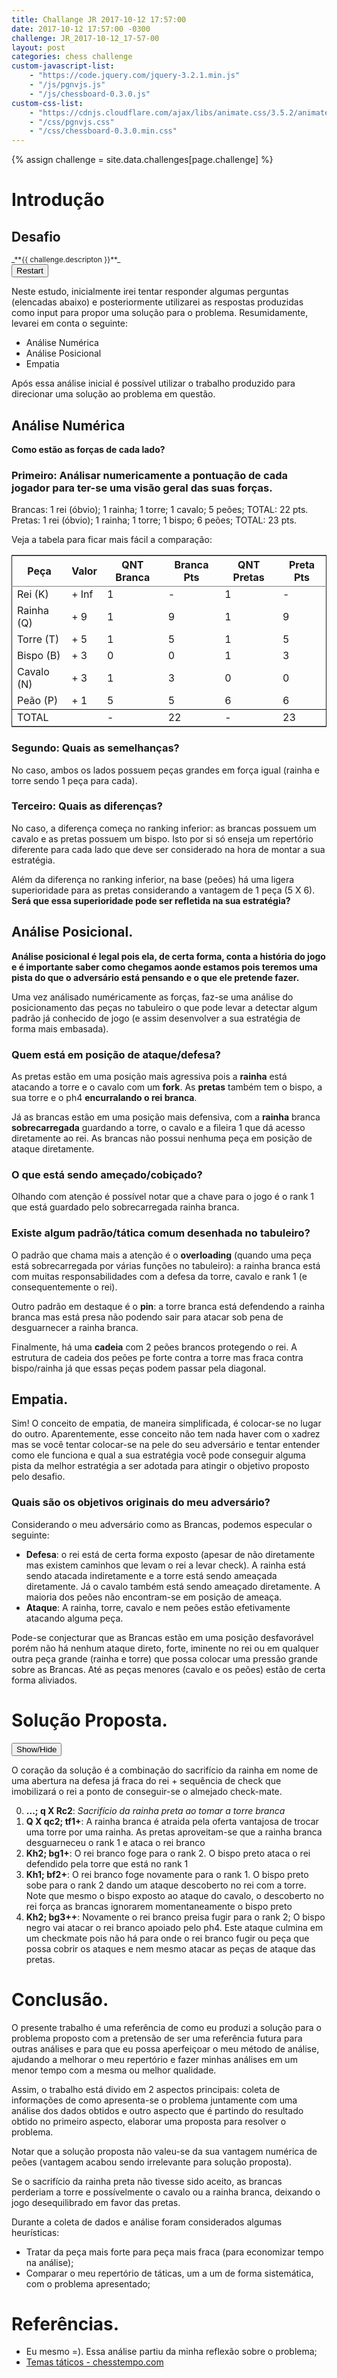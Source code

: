 ```yaml
---
title: Challange JR 2017-10-12 17:57:00
date: 2017-10-12 17:57:00 -0300
challenge: JR_2017-10-12_17-57-00
layout: post
categories: chess challenge
custom-javascript-list:
    - "https://code.jquery.com/jquery-3.2.1.min.js"
    - "/js/pgnvjs.js"
    - "/js/chessboard-0.3.0.js"
custom-css-list:
    - "https://cdnjs.cloudflare.com/ajax/libs/animate.css/3.5.2/animate.min.css"
    - "/css/pgnvjs.css"
    - "/css/chessboard-0.3.0.min.css"
---
```

{% assign challenge = site.data.challenges[page.challenge] %}
# Introdução

## Desafio

<!-- ![Pretas jogam e d'ao checkmate.]({{ "/images/posts/2017-10-12T17h57_CHALLENGE_JR/2017-10-12T17:57_CHALLENGE_JR_CH-01.jpg" | absolute_url }}) -->
<!-- <small>_**Pretas jogam e dão checkmate.**_</small> -->
<div id="boardProblem" style="width: 320px"></div>
<small>_**{{ challenge.descripton }}**_</small>
<br />
<input type="button" id="restartBtn" value="Restart" />

Neste estudo, inicialmente irei tentar responder algumas perguntas (elencadas abaixo) e posteriormente utilizarei as respostas produzidas como input para propor uma solução para o problema. Resumidamente, levarei em conta o seguinte:

* Análise Numérica
* Análise Posicional
* Empatia

Após essa análise inicial é possível utilizar o trabalho produzido para direcionar uma solução ao problema em questão.

## Análise Numérica

**Como estão as forças de cada lado?**

### Primeiro: Análisar numericamente a pontuação de cada jogador para ter-se uma visão geral das suas forças.

Brancas: 1 rei (óbvio); 1 rainha; 1 torre; 1 cavalo; 5 peões; TOTAL: 22 pts.
Pretas: 1 rei (óbvio); 1 rainha; 1 torre; 1 bispo; 6 peões; TOTAL: 23 pts.

Veja a tabela para ficar mais fácil a comparação:

<table border="2" cellspacing="0" cellpadding="6" rules="groups" frame="hsides">
  <colgroup>
	<col  class="org-left" />
	<col  class="org-left" />
	<col  class="org-right" />
	<col  class="org-right" />
	<col  class="org-right" />
	<col  class="org-right" />
  </colgroup>
  <thead>
	<tr>
	  <th scope="col" class="org-left">Peça</th>
	  <th scope="col" class="org-left">Valor</th>
	  <th scope="col" class="org-right">QNT Branca</th>
	  <th scope="col" class="org-right">Branca Pts</th>
	  <th scope="col" class="org-right">QNT Pretas</th>
	  <th scope="col" class="org-right">Preta Pts</th>
	</tr>
  </thead>
  <tbody>
	<tr>
	  <td class="org-left">Rei (K)</td>
	  <td class="org-left">+ Inf</td>
	  <td class="org-right">1</td>
	  <td class="org-right">-</td>
	  <td class="org-right">1</td>
	  <td class="org-right">-</td>
	</tr>
	<tr>
	  <td class="org-left">Rainha (Q)</td>
	  <td class="org-left">+ 9</td>
	  <td class="org-right">1</td>
	  <td class="org-right">9</td>
	  <td class="org-right">1</td>
	  <td class="org-right">9</td>
	</tr>
	<tr>
	  <td class="org-left">Torre (T)</td>
	  <td class="org-left">+ 5</td>
	  <td class="org-right">1</td>
	  <td class="org-right">5</td>
	  <td class="org-right">1</td>
	  <td class="org-right">5</td>
	</tr>
	<tr>
	  <td class="org-left">Bispo (B)</td>
	  <td class="org-left">+ 3</td>
	  <td class="org-right">0</td>
	  <td class="org-right">0</td>
	  <td class="org-right">1</td>
	  <td class="org-right">3</td>
	</tr>
	<tr>
	  <td class="org-left">Cavalo (N)</td>
	  <td class="org-left">+ 3</td>
	  <td class="org-right">1</td>
	  <td class="org-right">3</td>
	  <td class="org-right">0</td>
	  <td class="org-right">0</td>
	</tr>
	<tr>
	  <td class="org-left">Peão (P)</td>
	  <td class="org-left">+ 1</td>
	  <td class="org-right">5</td>
	  <td class="org-right">5</td>
	  <td class="org-right">6</td>
	  <td class="org-right">6</td>
	</tr>
  </tbody>
  <tbody>
	<tr>
	  <td class="org-left">TOTAL</td>
	  <td class="org-left">&#xa0;</td>
	  <td class="org-right">-</td>
	  <td class="org-right">22</td>
	  <td class="org-right">-</td>
	  <td class="org-right">23</td>
	</tr>
  </tbody>
</table>


### Segundo: Quais as semelhanças?

No caso, ambos os lados possuem peças grandes em força igual (rainha e torre sendo 1 peça para cada).

### Terceiro: Quais as diferenças?

No caso, a diferença começa no ranking inferior: as brancas possuem um cavalo e as pretas possuem um bispo. Isto por si só enseja um repertório diferente para cada lado que deve ser considerado na hora de montar a sua estratégia.

Além da diferença no ranking inferior, na base (peões) há uma ligera superioridade para as pretas considerando a vantagem de 1 peça (5 X 6). **Será que essa superioridade pode ser refletida na sua estratégia?**

## Análise Posicional.

**Análise posicional é legal pois ela, de certa forma, conta a história do jogo e é importante saber como chegamos aonde estamos pois teremos uma pista do que o adversário está pensando e o que ele pretende fazer.**

Uma vez análisado numéricamente as forças, faz-se uma análise do posicionamento das peças no tabuleiro o que pode levar a detectar algum padrão já conhecido de jogo (e assim desenvolver a sua estratégia de forma mais embasada).

### Quem está em posição de ataque/defesa?

As pretas estão em uma posição mais agressiva pois a **rainha** está atacando a torre e o cavalo com um **fork**. As **pretas** também tem o bispo, a sua torre e o ph4 **encurralando o rei branca**.

Já as brancas estão em uma posição mais defensiva, com a **rainha** branca **sobrecarregada** guardando a torre, o cavalo e a fileira 1 que dá acesso diretamente ao rei. As brancas não possui nenhuma peça em posição de ataque diretamente.

### O que está sendo ameçado/cobiçado?

Olhando com atenção é possível notar que a chave para o jogo é o rank 1 que está guardado pelo sobrecarregada rainha branca.

### Existe algum padrão/tática comum desenhada no tabuleiro?

O padrão que chama mais a atenção é o **overloading** (quando uma peça está sobrecarregada por várias funções no tabuleiro): a rainha branca está com muitas responsabilidades com a defesa da torre, cavalo e rank 1 (e consequentemente o rei).

Outro padrão em destaque é o **pin**: a torre branca está defendendo a rainha branca mas está presa não podendo sair para atacar sob pena de desguarnecer a rainha branca.

Finalmente, há uma **cadeia** com 2 peões brancos protegendo o rei. A estrutura de cadeia dos peões pe forte contra a torre mas fraca contra bispo/rainha já que essas peças podem passar pela diagonal.

## Empatia.

Sim! O conceito de empatia, de maneira simplificada, é colocar-se no lugar do outro. Aparentemente, esse conceito não tem nada haver com o xadrez mas se você tentar colocar-se na pele do seu adversário e tentar entender como ele funciona e qual a sua estratégia você pode conseguir alguma pista da melhor estratégia a ser adotada para atingir o objetivo proposto pelo desafio.

### Quais são os objetivos originais do meu adversário?

Considerando o meu adversário como as Brancas, podemos especular o seguinte:

* __Defesa__: o rei está de certa forma exposto (apesar de não diretamente mas existem caminhos que levam o rei a levar check). A rainha está sendo atacada indiretamente e a torre está sendo ameaçada diretamente. Já o cavalo também está sendo ameaçado diretamente. A maioria dos peões não encontram-se em posição de ameaça.
* **Ataque**: A rainha, torre, cavalo e nem peões estão efetivamente atacando alguma peça.

Pode-se conjecturar que as Brancas estão em uma posição desfavorável porém não há nenhum ataque direto, forte, iminente no rei ou em qualquer outra peça grande (rainha e torre) que possa colocar uma pressão grande sobre as Brancas. Até as peças menores (cavalo e os peões) estão de certa forma aliviados.

# Solução Proposta.


<input type="button" id="showSolutionBtn" value="Show/Hide" />
<div id="solution">
<div id="boardSolution"></div>

</div>

O coração da solução é a combinação do sacrifício da rainha em nome de uma abertura na defesa já fraca do rei + sequência de check que imobilizará o rei a ponto de conseguir-se o almejado check-mate.

0. **...; q X Rc2**: _Sacrifício da rainha preta ao tomar a torre branca_
1. **Q X qc2; tf1+**: A rainha branca é atraida pela oferta vantajosa de trocar uma torre por uma rainha. As pretas aproveitam-se que a rainha branca desguarneceu o rank 1 e ataca o rei branco
2. **Kh2; bg1+**: O rei branco foge para o rank 2. O bispo preto ataca o rei defendido pela torre que está no rank 1
3. **Kh1; bf2+**: O rei branco foge novamente para o rank 1. O bispo preto sobe para o rank 2 dando um ataque descoberto no rei com a torre. Note que mesmo o bispo exposto ao ataque do cavalo, o descoberto no rei força as brancas ignorarem momentaneamente o bispo preto
4. **Kh2; bg3++**: Novamente o rei branco preisa fugir para o rank 2; O bispo negro vai atacar o rei branco apoiado pelo ph4. Este ataque culmina em um checkmate pois não há para onde o rei branco fugir ou peça que possa cobrir os ataques e nem mesmo atacar as peças de ataque das pretas.


# Conclusão.

O presente trabalho é uma referência de como eu produzi a solução para o problema proposto com a pretensão de ser uma referência futura para outras análises e para que eu possa aperfeiçoar o meu método de análise, ajudando a melhorar o meu repertório e fazer minhas análises em um menor tempo com a mesma ou melhor qualidade.

Assim, o trabalho está divido em 2 aspectos principais: coleta de informações de como apresenta-se o problema juntamente com uma análise dos dados obtidos e outro aspecto que é partindo do resultado obtido no primeiro aspecto, elaborar uma proposta para resolver o problema.

Notar que a solução proposta não valeu-se da sua vantagem numérica de peões (vantagem acabou sendo irrelevante para solução proposta).

Se o sacrifício da rainha preta não tivesse sido aceito, as brancas perderiam a torre e possívelmente o cavalo ou a rainha branca, deixando o jogo desequilibrado em favor das pretas.

Durante a coleta de dados e análise foram considerados algumas heurísticas:

* Tratar da peça mais forte para peça mais fraca (para economizar tempo na análise);
* Comparar o meu repertório de táticas, um a um de forma sistemática, com o problema apresentado;

# Referências.

* Eu mesmo =). Essa análise partiu da minha reflexão sobre o problema;
* [Temas táticos - chesstempo.com](https://pt.chesstempo.com/tactical-motifs.html "Site com vários temas para estudo de táticas.")

<script>
	var boardProblem = ChessBoard('boardProblem', {
		position: '{{ challenge.fen }}',
		draggable: true,
		sparePieces: true,
		orientation: 'black'
	});
	$('#restartBtn').on('click', function () {
		boardProblem.position('{{ challenge.fen }}');
		solution();
		$("#boardSolution").hide();
	});

	function solution() {
		pgnView('boardSolution', {
			position: '{{ challenge.fen }}',
			pgn: '{{ challenge.pgn }}',
			pieceStyle: 'wikipedia',
			theme: 'informator',
			orientation: 'black'
		});
	}

	$("#showSolutionBtn").click(function(){
		solution();
		$("#solution").toggle();
	});

	$(document).ready(function(){
		solution();
		$("#solution").hide();
	});
</script>
